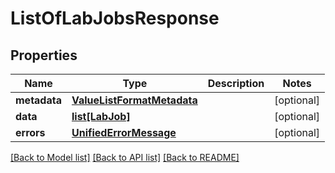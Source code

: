 # ListOfLabJobsResponse

## Properties
Name | Type | Description | Notes
------------ | ------------- | ------------- | -------------
**metadata** | [**ValueListFormatMetadata**](ValueListFormatMetadata.md) |  | [optional] 
**data** | [**list[LabJob]**](LabJob.md) |  | [optional] 
**errors** | [**UnifiedErrorMessage**](UnifiedErrorMessage.md) |  | [optional] 

[[Back to Model list]](../README.md#documentation-for-models) [[Back to API list]](../README.md#documentation-for-api-endpoints) [[Back to README]](../README.md)


